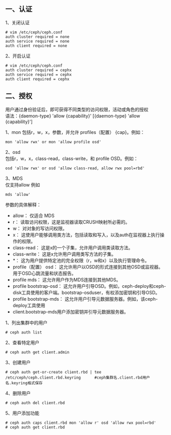 一、认证
---
1、关闭认证
```
# vim /etc/ceph/ceph.conf
auth cluster required = none
auth service required = none
auth client required = none
```  

2、开启认证
```
# vim /etc/ceph/ceph.conf
auth cluster required = cephx
auth service required = cephx
auth client required = cephx
```  

二、授权  
---

用户通过身份验证后，即可获得不同类型的访问权限，活动或角色的授权  
语法：{daemon-type} 'allow {capability}' [{daemon-type} 'allow {capability}']  

1、mon
包括r，w，x，参数，并允许 profiles（配置） {cap}。例如：  
```
mon 'allow rwx' or mon 'allow profile osd'
```  

2、osd  
包括r，w，x，class-read，class-write，和 profile OSD。例如：  
```
osd 'allow rwx' or osd 'allow class-read, allow rwx pool=rbd'
```  

3、MDS  
仅支持allow 例如  
```
mds 'allow'
```  

参数的具体解释：  
- allow： 仅适合 MDS
- r： 读取访问权限，这是监视器读取CRUSH映射所必需的。
- w： 对对象的写访问权限。
- x： 这使用户能够调用类方法，包括读取和写入，以及auth在监视器上执行操作的权限。
- class-read： 这是x的一个子集，允许用户调用类读取方法。
- class-write： 这是x允许用户调用类写方法的子集。
- *： 这为用户提供特定池的完全权限（r，w和x）以及执行管理命令。
- profile（配置） osd： 这允许用户以OSD的形式连接到其他OSD或监视器。用于OSD心跳流量和状态报告。
- profile mds： 这允许用户作为MDS连接到其他MDS。
- profile bootstrap-osd： 这允许用户引导OSD。例如，ceph-deploy和ceph-disk工具使用的客户端。bootstrap-osduser，有权添加密钥和引导OSD。
- profile bootstrap-mds： 这允许用户引导元数据服务器。例如，该ceph-deploy工具使用
- client.bootstrap-mds用户添加密钥并引导元数据服务器。

1、列出集群中的用户  
```
# ceph auth list
```

2、查看特定用户  
```
# ceph auth get client.admin
```

3、创建用户  
```
# ceph auth get-or-create client.rbd | tee /etc/ceph/ceph.client.rbd.keyring      #ceph集群名.client.rbd用户名.keyring格式保存
```

4、删除用户
```
# ceph auth del client.rbd
```

5、用户添加功能  
```
# ceph auth caps client.rbd mon 'allow r' osd 'allow rwx pool=rbd'
# ceph auth get client.rbd
```  



